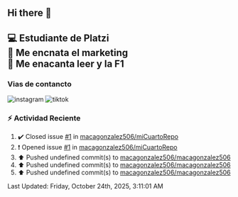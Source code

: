 ## Hi there 👋

:computer: Estudiante de Platzi  
:pencil: Me encnata el marketing  
:book: Me enacanta leer y la F1 
-- 


### Vias de contancto 
![instagram]()
![tiktok]()

### :zap: Actividad Reciente
<!--RECENT_ACTIVITY:start-->
1. ✔️ Closed issue [#1](https://github.com/macagonzalez506/miCuartoRepo/issues/1) in [macagonzalez506/miCuartoRepo](https://github.com/macagonzalez506/miCuartoRepo)<br>
2. ❗️ Opened issue [#1](https://github.com/macagonzalez506/miCuartoRepo/issues/1) in [macagonzalez506/miCuartoRepo](https://github.com/macagonzalez506/miCuartoRepo)<br>
3. ⬆️ Pushed undefined commit(s) to [macagonzalez506/macagonzalez506](https://github.com/macagonzalez506/macagonzalez506)<br>
4. ⬆️ Pushed undefined commit(s) to [macagonzalez506/macagonzalez506](https://github.com/macagonzalez506/macagonzalez506)<br>
5. ⬆️ Pushed undefined commit(s) to [macagonzalez506/macagonzalez506](https://github.com/macagonzalez506/macagonzalez506)<br>
<!--RECENT_ACTIVITY:end-->
<!--RECENT_ACTIVITY:last_update-->
Last Updated: Friday, October 24th, 2025, 3:11:01 AM
<!--RECENT_ACTIVITY:last_update_end-->
